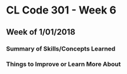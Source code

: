 # CL Code 301 - Week 6
## Week of 1/01/2018



### Summary of Skills/Concepts Learned



### Things to Improve or Learn More About

